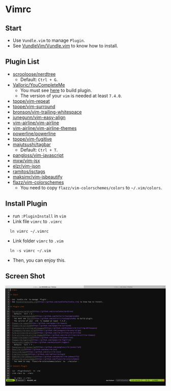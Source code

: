 # Vimrc

## Start

- Use `Vundle.vim` to manage `Plugin`.
- See [VundleVim/Vundle.vim](https://github.com/VundleVim/Vundle.vim) to know how to install.

## Plugin List

- [scrooloose/nerdtree](https://github.com/scrooloose/nerdtree)
  - Default: `Ctrl + G`.
- [Valloric/YouCompleteMe](https://github.com/Valloric/YouCompleteMe)
  - You must see [here](https://github.com/Valloric/YouCompleteMe) to build plugin.
  - The version of your `vim` is needed at least `7.4.0`.
- [tpope/vim-repeat](https://github.com/tpope/vim-repeat)
- [tpope/vim-surround](https://github.com/tpope/vim-surround)
- [bronson/vim-trailing-whitespace](https://github.com/bronson/vim-trailing-whitespace)
- [junegunn/vim-easy-align](https://github.com/junegunn/vim-easy-align)
- [vim-airline/vim-airline](https://github.com/vim-airline/vim-airline)
- [vim-airline/vim-airline-themes](https://github.com/vim-airline/vim-airline-themes)
- [powerline/powerline](https://github.com/powerline/powerline)
- [tpope/vim-fugitive](https://github.com/tpope/vim-fugitive)
- [majutsushi/tagbar](https://github.com/majutsushi/tagbar)
  - Default: `Ctrl + T`.
- [pangloss/vim-javascript](https://github.com/pangloss/vim-javascript)
- [mxw/vim-jsx](https://github.com/mxw/vim-jsx)
- [elzr/vim-json](https://github.com/elzr/vim-json)
- [ramitos/jsctags](https://github.com/ramitos/jsctags)
- [maksimr/vim-jsbeautify](https://github.com/maksimr/vim-jsbeautify)
- [flazz/vim-colorschemes](https://github.com/flazz/vim-colorschemes)
  - You need to copy `flazz/vim-colorschemes/colors` to `~/.vim/colors`.

## Install Plugin

- run `:PluginInstall` in `vim`
- Link file `vimrc` to `.vimrc`
```
  ln vimrc ~/.vimrc
```
- Link folder `vimrc` to `.vim`
```
  ln -s vimrc ~/.vim
```
- Then, you can enjoy this.

## Screen Shot

![alt text](./screen-shot.png "Screen shot!")

